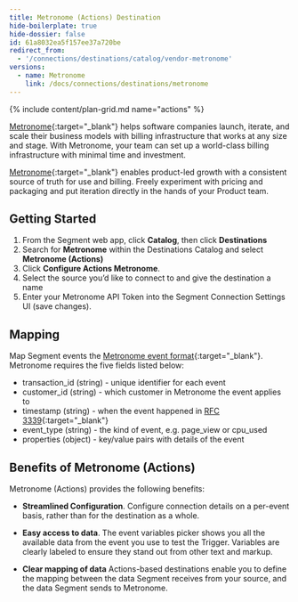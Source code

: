 ```yaml
---
title: Metronome (Actions) Destination
hide-boilerplate: true
hide-dossier: false
id: 61a8032ea5f157ee37a720be
redirect_from:
  - '/connections/destinations/catalog/vendor-metronome'
versions:
  - name: Metronome
    link: /docs/connections/destinations/metronome
---
```

{% include content/plan-grid.md name="actions" %}

[Metronome](https://www.metronome.com){:target="_blank"} helps software companies launch, iterate, and scale their business models with billing infrastructure that works at any size and stage. With Metronome, your team can set up a world-class billing infrastructure with minimal time and investment.

[Metronome](https://www.metronome.com){:target="_blank"} enables product-led growth with a consistent source of truth for use and billing. Freely experiment with pricing and packaging and put iteration directly in the hands of your Product team.

## Getting Started

1. From the Segment web app, click **Catalog**, then click **Destinations** 
2. Search for **Metronome** within the Destinations Catalog and select **Metronome (Actions)**
3. Click **Configure Actions Metronome**.
4. Select the source you’d like to connect to and give the destination a name
5. Enter your Metronome API Token into the Segment Connection Settings UI (save changes).

## Mapping

Map Segment events  the [Metronome event format](https://docs.metronome.com/getting-usage-data-into-metronome/overview/){:target="_blank"}. Metronome requires the five fields listed below: 

* transaction_id (string) - unique identifier for each event
* customer_id  (string) - which customer in Metronome the event applies to
* timestamp (string) - when the event happened in [RFC 3339](https://www.ietf.org/rfc/rfc3339.txt){:target="_blank"}
* event_type (string) - the kind of event, e.g. page_view or cpu_used
* properties (object) - key/value pairs with details of the event


## Benefits of Metronome (Actions)
Metronome (Actions) provides the following benefits:

- **Streamlined Configuration**. Configure connection details on a per-event basis, rather than for the destination as a whole. 

- **Easy access to data**. The event variables picker shows you all the available data from the event you use to test the Trigger. Variables are clearly labeled to ensure they stand out from other text and markup.

- **Clear mapping of data** Actions-based destinations enable you to define the mapping between the data Segment receives from your source, and the data Segment sends to Metronome.